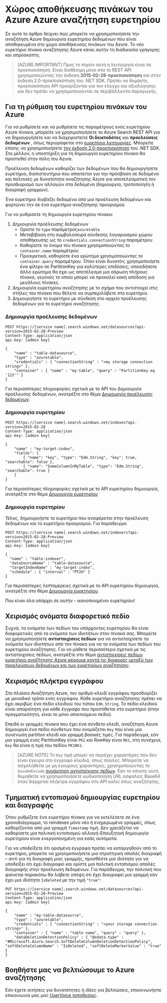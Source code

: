 <properties
pageTitle="Χώρος αποθήκευσης πινάκων του Azure Azure αναζήτηση ευρετηρίου"
description="Μάθετε πώς μπορείτε να δημιουργήσετε ευρετήριο δεδομένα που είναι αποθηκευμένα σε πίνακες Azure με αναζήτηση Azure"
services="search"
documentationCenter=""
authors="chaosrealm"
manager="pablocas"
editor="" />

<tags
ms.service="search"
ms.devlang="rest-api"
ms.workload="search" ms.topic="article"  
ms.tgt_pltfrm="na"
ms.date="08/16/2016"
ms.author="eugenesh" />

# <a name="indexing-azure-table-storage-with-azure-search"></a>Χώρος αποθήκευσης πινάκων του Azure Azure αναζήτηση ευρετηρίου

Σε αυτό το άρθρο δείχνει πώς μπορείτε να χρησιμοποιήσετε την αναζήτηση Azure δημιουργία ευρετηρίου δεδομένων που είναι αποθηκευμένα στο χώρο αποθήκευσης πινάκων του Azure. Το νέο ευρετήριο πίνακα αναζήτησης Azure κάνει αυτήν τη διαδικασία γρήγορης και απρόσκοπτη. 

> [AZURE.IMPORTANT] Προς το παρόν αυτή η λειτουργία είναι σε προεπισκόπηση. Είναι διαθέσιμη μόνο στα το REST API χρησιμοποιώντας την έκδοση **2015-02-28-προεπισκόπηση** και στην έκδοση 2.0-προεπισκόπηση του .NET SDK. Πρέπει να θυμάστε, προεπισκόπηση API προορίζονται για τον έλεγχο και αξιολόγησης και δεν πρέπει να χρησιμοποιούνται σε περιβάλλοντα παραγωγής.

## <a name="setting-up-azure-table-indexing"></a>Για τη ρύθμιση του ευρετηρίου πινάκων του Azure

Για να ρυθμίσετε και να ρυθμίσετε τις παραμέτρους ενός ευρετηρίου Azure πίνακα, μπορείτε να χρησιμοποιήσετε το Azure Search REST API για να δημιουργήσετε και να διαχειριστείτε **Οι δεικτοδότες** και **προελεύσεις δεδομένων** , όπως περιγράφεται στο [ευρετήριο λειτουργίες](https://msdn.microsoft.com/library/azure/dn946891.aspx). Μπορείτε επίσης να χρησιμοποιήσετε [την έκδοση 2.0-προεπισκόπηση](https://msdn.microsoft.com/library/mt761536%28v=azure.103%29.aspx) του .NET SDK. Στο μέλλον, η υποστήριξη για τη δημιουργία ευρετηρίου πίνακα θα προστεθεί στην πύλη του Azure.

Προέλευση δεδομένων καθορίζει των δεδομένων που θα δημιουργήσετε ευρετήριο, διαπιστευτήρια που απαιτείται για την πρόσβαση σε δεδομένα και πολιτικές με δυνατότητα αναζήτησης Azure για αποτελεσματική τον προσδιορισμό των αλλαγών στα δεδομένα (δημιουργία, τροποποίηση ή διαγραφή γραμμών).

Ένα ευρετήριο διαβάζει δεδομένα από μια προέλευση δεδομένων και φορτώνει την σε ένα ευρετήριο αναζήτησης προορισμού.

Για να ρυθμίσετε τη δημιουργία ευρετηρίου πίνακα:

1. Δημιουργία προέλευσης δεδομένων
    - Ορίστε το `type` παράμετρος`azuretable`
    - Μεταβίβαση στη συμβολοσειρά σύνδεσης λογαριασμού χώρου αποθήκευσης ως το `credentials.connectionString` παραμέτρου
    - Καθορίστε το όνομα του πίνακα χρησιμοποιώντας το `container.name` παραμέτρου
    - Προαιρετικά, καθορίστε ένα ερώτημα χρησιμοποιώντας το `container.query` παραμέτρου. Όταν είναι δυνατόν, χρησιμοποιήστε ένα φίλτρο σε PartitionKey για καλύτερες επιδόσεις; οποιοδήποτε άλλο ερώτημα θα έχει ως αποτέλεσμα μια σάρωση πλήρους πίνακα, γεγονός το οποίο μπορεί να προκαλεί κακή απόδοση για μεγάλους πίνακες.
2. Δημιουργία ευρετηρίου αναζήτησης με το σχήμα που αντιστοιχεί στις στήλες του πίνακα που θέλετε να συμπεριλάβετε στο ευρετήριο. 
3. Δημιουργήστε το ευρετήριο με σύνδεση στο αρχείο προέλευσης δεδομένων για το ευρετήριο αναζήτησης.

### <a name="create-data-source"></a>Δημιουργία προέλευσης δεδομένων

    POST https://[service name].search.windows.net/datasources?api-version=2015-02-28-Preview
    Content-Type: application/json
    api-key: [admin key]

    {
        "name" : "table-datasource",
        "type" : "azuretable",
        "credentials" : { "connectionString" : "<my storage connection string>" },
        "container" : { "name" : "my-table", "query" : "PartitionKey eq '123'" }
    }   

Για περισσότερες πληροφορίες σχετικά με το API του Δημιουργία προέλευσης δεδομένων, ανατρέξτε στο θέμα [Δημιουργία προέλευσης δεδομένων](search-api-indexers-2015-02-28-preview.md#create-data-source).

### <a name="create-index"></a>Δημιουργία ευρετηρίου 

    POST https://[service name].search.windows.net/indexes?api-version=2015-02-28
    Content-Type: application/json
    api-key: [admin key]

    {
        "name" : "my-target-index",
        "fields": [
            { "name": "key", "type": "Edm.String", "key": true, "searchable": false },
            { "name": "SomeColumnInMyTable", "type": "Edm.String", "searchable": true }
        ]
    }

Για περισσότερες πληροφορίες σχετικά με το API ευρετηρίου δημιουργία, ανατρέξτε στο θέμα [Δημιουργία ευρετηρίου](https://msdn.microsoft.com/library/dn798941.aspx)

### <a name="create-indexer"></a>Δημιουργία ευρετηρίου 

Τέλος, δημιουργήστε το ευρετήριο που αναφέρεται στην προέλευση δεδομένων και το ευρετήριο προορισμού. Για παράδειγμα:

    POST https://[service name].search.windows.net/indexers?api-version=2015-02-28-Preview
    Content-Type: application/json
    api-key: [admin key]

    {
      "name" : "table-indexer",
      "dataSourceName" : "table-datasource",
      "targetIndexName" : "my-target-index",
      "schedule" : { "interval" : "PT2H" }
    }

Για περισσότερες λεπτομέρειες σχετικά με το API ευρετηρίου δημιουργία, ανατρέξτε στο θέμα [Δημιουργία ευρετηρίου](search-api-indexers-2015-02-28-preview.md#create-indexer).

Που είναι όλα υπάρχει σε αυτήν - ικανοποιημένοι ευρετηρίου!

## <a name="dealing-with-different-field-names"></a>Χειρισμός ονόματα διαφορετικό πεδίο

Συχνά, τα ονόματα των πεδίων του υπάρχοντος ευρετηρίου θα είναι διαφορετικές από τα ονόματα των ιδιοτήτων στον πίνακά σας. Μπορείτε να χρησιμοποιήσετε **αντιστοιχίσεις πεδίων** για να αντιστοιχίσετε τα ονόματα των ιδιοτήτων από τον πίνακα για να τα ονόματα των πεδίων του ευρετηρίου αναζήτησης. Για να μάθετε περισσότερα σχετικά με τις αντιστοιχίσεις πεδίων, ανατρέξτε στο θέμα [αντιστοιχίσεις πεδίων ευρετήριο αναζήτησης Azure φέρουμε κοντά τις διαφορές μεταξύ των προελεύσεων δεδομένων και των ευρετηρίων αναζήτησης](search-indexer-field-mappings.md).

## <a name="handling-document-keys"></a>Χειρισμός πλήκτρα εγγράφου

Στο πλαίσιο Αναζήτηση Azure, τον αριθμό-κλειδί εγγράφου προσδιορίζει με μοναδικό τρόπο ενός εγγράφου. Κάθε ευρετήριο αναζήτησης πρέπει να έχει ακριβώς ένα πεδίο κλειδιού του τύπου `Edm.String`. Το πεδίο κλειδιού είναι απαραίτητη για κάθε έγγραφο που προστίθεται στο ευρετήριο (στην πραγματικότητα, είναι το μόνο απαιτούμενο πεδίο).

Επειδή οι γραμμές πίνακα που έχει ένα σύνθετο κλειδί, αναζήτηση Azure δημιουργεί ένα πεδίο σύνθετων που ονομάζεται `Key` που είναι μια συνένωση partition κλειδί και γραμμή βασικές τιμές. Για παράδειγμα, εάν μια γραμμή ενός PartitionKey είναι `PK1` και RowKey είναι `RK1`, στη συνέχεια, `Key` θα είναι η τιμή του πεδίου `PK1RK1`. 

> [AZURE.NOTE] Το `Key` τιμή μπορεί να περιέχει χαρακτήρες που δεν είναι έγκυρα στο έγγραφο κλειδιά, όπως παύλες. Μπορείτε να ασχοληθείτε με μη έγκυρους χαρακτήρες, χρησιμοποιώντας το `base64Encode` [συνάρτηση αντιστοίχισης πεδίων](search-indexer-field-mappings.md#base64EncodeFunction). Εάν το κάνετε αυτό, θυμηθείτε να χρησιμοποιήσετε κωδικοποίηση URL ασφαλείς Base64 όταν διέρχεται πλήκτρα εγγράφου στο API καλεί όπως αναζήτησης.

## <a name="incremental-indexing-and-deletion-detection"></a>Τμηματική εντοπισμού δημιουργίας ευρετηρίου και διαγραφής
 
Όταν ρυθμίζετε ένα ευρετήριο πίνακα για να εκτελέσετε σε ένα χρονοδιάγραμμα, το reindexes μόνο νέο ή ενημερωμένο γραμμές, όπως καθορίζονται από μια γραμμή `Timestamp` τιμή. Δεν χρειάζεται να καθορίσετε μια πολιτική εντοπισμού αλλαγή-Επαυξητική δημιουργία ευρετηρίου είναι ενεργοποιημένη για εσάς αυτόματα. 

Για να υποδείξετε ότι ορισμένα έγγραφα πρέπει να καταργηθούν από το ευρετήριο, μπορείτε να χρησιμοποιήσετε μια στρατηγική απαλές διαγραφή – αντί για τη διαγραφή μιας γραμμής, προσθέστε μια ιδιότητα για να υποδείξει ότι έχει διαγραφεί και ορίστε μια πολιτική εντοπισμού απαλές διαγραφής στην προέλευση δεδομένων. Για παράδειγμα, την πολιτική που φαίνεται παρακάτω θα λάβετε υπόψη ότι έχει διαγραφεί μια γραμμή εάν έχει μια ιδιότητα `IsDeleted` με την τιμή `"true"`: 

    PUT https://[service name].search.windows.net/datasources?api-version=2015-02-28-Preview
    Content-Type: application/json
    api-key: [admin key]
    
    {
        "name" : "my-table-datasource",
        "type" : "azuretable",
        "credentials" : { "connectionString" : "<your storage connection string>" },
        "container" : { "name" : "table name", "query" : "query" },
        "dataDeletionDetectionPolicy" : { "@odata.type" : "#Microsoft.Azure.Search.SoftDeleteColumnDeletionDetectionPolicy", "softDeleteColumnName" : "IsDeleted", "softDeleteMarkerValue" : "true" }
    }   


## <a name="help-us-make-azure-search-better"></a>Βοηθήστε μας να βελτιώσουμε το Azure αναζήτησης

Εάν έχετε αιτήσεις για δυνατότητες ή ιδέες για βελτιώσεις, επικοινωνήστε επικοινωνία μας μας [UserVoice τοποθεσίας](https://feedback.azure.com/forums/263029-azure-search/).